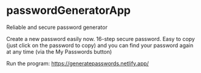 # passwordGeneratorApp
Reliable and secure password generator

Create a new password easily now. 16-step secure password. Easy to copy (just click on the password to copy) and you can find your password again at any time (via the My Passwords button)

Run the program: https://generatepasswords.netlify.app/
